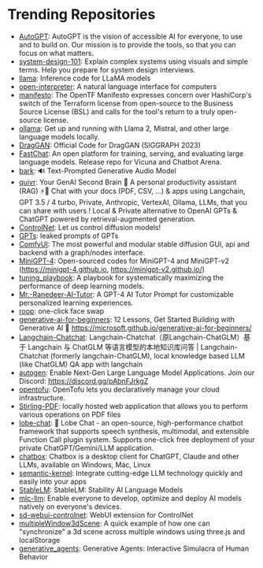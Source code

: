 # Trending Repositories

- [AutoGPT](https://github.com/Significant-Gravitas/AutoGPT): AutoGPT is the vision of accessible AI for everyone, to use and to build on. Our mission is to provide the tools, so that you can focus on what matters.
- [system-design-101](https://github.com/ByteByteGoHq/system-design-101): Explain complex systems using visuals and simple terms. Help you prepare for system design interviews.
- [llama](https://github.com/facebookresearch/llama): Inference code for LLaMA models
- [open-interpreter](https://github.com/KillianLucas/open-interpreter): A natural language interface for computers
- [manifesto](https://github.com/opentofu/manifesto): The OpenTF Manifesto expresses concern over HashiCorp's switch of the Terraform license from open-source to the Business Source License (BSL) and calls for the tool's return to a truly open-source license.
- [ollama](https://github.com/ollama/ollama): Get up and running with Llama 2, Mistral, and other large language models locally.
- [DragGAN](https://github.com/XingangPan/DragGAN): Official Code for DragGAN (SIGGRAPH 2023)
- [FastChat](https://github.com/lm-sys/FastChat): An open platform for training, serving, and evaluating large language models. Release repo for Vicuna and Chatbot Arena.
- [bark](https://github.com/suno-ai/bark): 🔊 Text-Prompted Generative Audio Model
- [quivr](https://github.com/QuivrHQ/quivr): Your GenAI Second Brain 🧠  A personal productivity assistant (RAG) ⚡️🤖 Chat with your docs (PDF, CSV, ...)  & apps using Langchain, GPT 3.5 / 4 turbo, Private, Anthropic, VertexAI, Ollama, LLMs, that you can share with users !  Local & Private alternative to OpenAI GPTs & ChatGPT powered by retrieval-augmented generation.
- [ControlNet](https://github.com/lllyasviel/ControlNet): Let us control diffusion models!
- [GPTs](https://github.com/linexjlin/GPTs): leaked prompts of GPTs
- [ComfyUI](https://github.com/comfyanonymous/ComfyUI): The most powerful and modular stable diffusion GUI, api and backend with a graph/nodes interface.
- [MiniGPT-4](https://github.com/Vision-CAIR/MiniGPT-4): Open-sourced codes for MiniGPT-4 and MiniGPT-v2 (https://minigpt-4.github.io, https://minigpt-v2.github.io/)
- [tuning_playbook](https://github.com/google-research/tuning_playbook): A playbook for systematically maximizing the performance of deep learning models.
- [Mr.-Ranedeer-AI-Tutor](https://github.com/JushBJJ/Mr.-Ranedeer-AI-Tutor): A GPT-4 AI Tutor Prompt for customizable personalized learning experiences.
- [roop](https://github.com/s0md3v/roop): one-click face swap
- [generative-ai-for-beginners](https://github.com/microsoft/generative-ai-for-beginners): 12 Lessons, Get Started Building with Generative AI  🔗 https://microsoft.github.io/generative-ai-for-beginners/
- [Langchain-Chatchat](https://github.com/chatchat-space/Langchain-Chatchat): Langchain-Chatchat（原Langchain-ChatGLM）基于 Langchain 与 ChatGLM 等语言模型的本地知识库问答 | Langchain-Chatchat (formerly langchain-ChatGLM), local knowledge based LLM (like ChatGLM) QA app with langchain 
- [autogen](https://github.com/microsoft/autogen): Enable Next-Gen Large Language Model Applications. Join our Discord: https://discord.gg/pAbnFJrkgZ
- [opentofu](https://github.com/opentofu/opentofu): OpenTofu lets you declaratively manage your cloud infrastructure.
- [Stirling-PDF](https://github.com/Stirling-Tools/Stirling-PDF): locally hosted web application that allows you to perform various operations on PDF files
- [lobe-chat](https://github.com/lobehub/lobe-chat): 🤖 Lobe Chat - an open-source, high-performance chatbot framework that supports speech synthesis, multimodal, and extensible Function Call plugin system. Supports one-click free deployment of your private ChatGPT/Gemini/LLM application.
- [chatbox](https://github.com/Bin-Huang/chatbox): Chatbox is a desktop client for ChatGPT, Claude and other LLMs, available on Windows, Mac, Linux
- [semantic-kernel](https://github.com/microsoft/semantic-kernel): Integrate cutting-edge LLM technology quickly and easily into your apps
- [StableLM](https://github.com/Stability-AI/StableLM): StableLM: Stability AI Language Models
- [mlc-llm](https://github.com/mlc-ai/mlc-llm): Enable everyone to develop, optimize and deploy AI models natively on everyone's devices.
- [sd-webui-controlnet](https://github.com/Mikubill/sd-webui-controlnet): WebUI extension for ControlNet
- [multipleWindow3dScene](https://github.com/bgstaal/multipleWindow3dScene): A quick example of how one can "synchronize" a 3d scene across multiple windows using three.js and localStorage
- [generative_agents](https://github.com/joonspk-research/generative_agents): Generative Agents: Interactive Simulacra of Human Behavior
